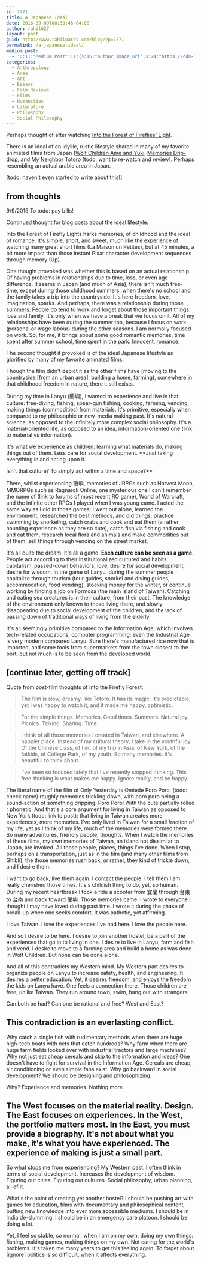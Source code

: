 ```yaml
---
id: 7771
title: A Japanese Ideal
date: 2016-09-09T08:39:45-04:00
author: rahil627
layout: post
guid: http://www.rahilpatel.com/blog/?p=7771
permalink: /a-japanese-ideal/
medium_post:
  - 'O:11:"Medium_Post":11:{s:16:"author_image_url";s:74:"https://cdn-images-1.medium.com/fit/c/200/200/1*dmbNkD5D-u45r44go_cf0g.png";s:10:"author_url";s:28:"https://medium.com/@rahil627";s:11:"byline_name";N;s:12:"byline_email";N;s:10:"cross_link";s:2:"no";s:2:"id";s:12:"d7e4af33929a";s:21:"follower_notification";s:3:"yes";s:7:"license";s:19:"all-rights-reserved";s:14:"publication_id";s:12:"7a04709b0155";s:6:"status";s:6:"public";s:3:"url";s:58:"https://medium.com/@rahil627/a-japanese-ideal-d7e4af33929a";}'
categories:
  - Anthropology
  - Area
  - Art
  - Essays
  - Film Reviews
  - Films
  - Humanities
  - Literature
  - Philosophy
  - Social Philosophy
---
```

Perhaps thought of after watching <a href="http://www.rahilpatel.com/blog/into-the-forest-of-fireflies-light">Into the Forest of Fireflies' Light</a>.

There is an ideal of an idyllic, rustic lifestyle shared in many of my favorite animated films from Japan (<a href="http://www.rahilpatel.com/blog/wolf-children">Wolf Children Ame and Yuki</a>, <a href="http://www.rahilpatel.com/blog/only-yesterday">Memories Drip-drop</a>, and <a href="http://www.rahilpatel.com/blog/my-neighbor-totoro">My Neighbor Totoro</a> [todo: want to re-watch and review]. Perhaps resembling an actual arable area in Japan.

[todo: haven't even started to write about this!]

<h2>from thoughts</h2>
9/9/2016
To todo: pay bills!

Continued thought for blog posts about the ideal lifestyle:

Into the Forest of Firefly Lights harks memories, of childhood and the ideal of romance. It's simple, short, and sweet, much like the experience of watching many great short films (La Maison un Petites), but at 45 minutes, a bit more impact than those instant Pixar character development sequences through memory (Up).

One thought provoked was whether this is based on an actual relationship. Of having problems in relationships due to  time, loss, or even age difference. It seems in Japan (and much of Asia), there isn't much free-time, except during those childhood summers, when there's no school and the family takes a trip into the countryside. It's here freedom, love, imagination, sparks. And perhaps, there was a relationship during those summers. People do tend to work and forget about those important things: love and family. It's only when we have a break that we focus on it. All of my relationships have been during the summer too, because I focus on work (personal or wage labour) during the other seasons. I am normally focused on work. So, for me, it brings about some good romantic memories, time spent after summer school, time spent in the park. Innocent, romance.

The second thought it provoked is of the ideal Japanese lifestyle as glorified by many of my favorite animated films.

Though the film didn't depict it as the other films have (moving to the countryside [from an urban area], building a home, farming), somewhere in that childhood freedom in nature, there it still exists.

During my time in Lanyu (蘭嶼), I wanted to experience and live in that culture: free-diving, fishing, spear-gun fishing, cooking, farming, vending, making things (commodities) from materials. It's primitive, especially when compared to my philosophic or new-media making past. It's natural science, as opposed to the infinitely more complex social philosophy. It's a material-oriented life, as opposed to an idea, information-oriented one (link to material vs information).

It's what we experience as children: learning what materials do, making things out of them. Less care for social development. **Just taking everything in and acting upon it.

Isn't that culture? To simply act within a time and space?**

There, whilst experiencing 蘭嶼, memories of JRPGs such as Harvest Moon, MMORPGs such as Ragnarok Online, one mysterious one I can't remember the name of (link to forums of most recent RO game), World of Warcraft, and the infinite other RPGs I played when I was young came. I acted the same way as I did in those games: I went out alone, learned the environment, researched the best methods, and did things: practice swimming by snorkeling, catch crabs and cook and eat them (a rather haunting experience as they are so cute), catch fish via fishing and cook and eat them, research local flora and animals and make commodities out of them, sell things through vending on the street market.

It's all quite the dream. It's all a game. **Each culture can be seen as a game.** People act according to their institutionalized cultured and habits: capitalism, passed-down behaviors, love, desire for social development, desire for wisdom. In the game of Lanyu, during the summer people capitalize through tourism (tour guides, snorkel and diving guides, accommodation, food vending), stocking money for the winter, or continue working by finding a job on Formosa (the main island of Taiwan). Catching and eating sea creatures is in their culture, from their past. The knowledge of the environment only known to those living there, and slowly disappearing due to social development of the children, and the lack of passing down of traditional ways of living from the elderly.

It's all seemingly primitive compared to the Information Age, which involves tech-related occupations, computer programming; even the Industrial Age is very modern compared Lanyu. Sure there's manufactured rice now that is imported, and some tools from supermarkets from the town closest to the port, but not much is to be seen from the developed world.

[continue later, getting off track]
--
Quote from post-film thoughts of Into the Firefly Forest:
> The film is slow, dreamy, like Totoro. It has its magic. It's predictable, yet I was happy to watch it, and it made me happy, optimistic.

> For the simple things. Memories. Good times. Summers. Natural joy. Picnics. Talking. Sharing. Time.

> I think of all those memories I created in Taiwan, and elsewhere. A happier place. Instead of my cultural theory, I take in the youthful joy. Of the Chinese class, of her, of my trip in Asia, of New York, of the fatkids, of College Park, of my youth. So many memories. It's beautiful to think about.

> I've been so focused lately that I've recently stopped thinking. This free-thinking is what makes me happy. Ignore reality, and be happy.


The literal name of the film of Only Yesterday is Omiede Poro Poro, (todo: check name) roughly memories trickling down, with poro poro being a sound-action of something dripping. Poro Poro! With the cute partially rolled r phonetic. And that's a core argument for living in Taiwan as opposed to New York (todo: link to post): that living in Taiwan creates more experiences, more memories. I've only lived in Taiwan for a small fraction of my life, yet as I think of my life, much of the memories were formed there. So many adventures, friendly people, thoughts. When I watch the memories of these films, my own memories of Taiwan, an island not dissimilar to Japan, are invoked. All those people, places, things I've done. When I stop, perhaps on a transportation, just as in the film (and many other films from Ghibli), the those memories rush back, or rather, they kind of trickle down, and I desire them.

I want to go back, live them again. I contact the people. I tell them I am really cherished those times. It's s childish thing to do, yet, so human. During my recent heartbreak I took a ride a scooter from 宜蘭 through 台東 to 台南 and back toward 蘭嶼. Those memories came. I wrote to everyone I thought I may have loved during past time. I wrote it during the phase of break-up whee one seeks comfort. It was pathetic, yet affirming.

I love Taiwan. I love the experiences I've had here. I love the people here.

And so I desire to be here. I desire to join another hostel, be a part of the experiences that go in to living in one. I desire to live in Lanyu, farm and fish and vend. I desire to move to a farming area and build a home as was done in Wolf Children. But none can be done alone.

And all of this contradicts my Western mind. My Western part desires to organize people on Lanyu to increase safety, health, and engineering. It desires a better education. Yet, it desires freedom, and enjoys the freedom the kids on Lanyu have. One feels a connection there. Those children are free, unlike Taiwan. They run around town, swim, hang out with strangers.

Can both be had? Can one be rational and free? West and East?

This contradiction is an everlasting conflict.
-

Why catch a single fish with rudimentary methods when there are huge high-tech boats with nets that catch hundreds? Why farm when there are huge farm fields looked over with industrial tractors and large machines? Why not just eat cheap cereals and skip to the information and ideas? One doesn't have to fight for survival in the Information Age. Cereals are cheap, air conditioning or even simple fans exist. Why go backward in social development? We should be designing and philosophizing.

Why? Experience and memories. Nothing more.

The West focuses on the material reality. Design. The East focuses on experiences. In the West, the portfolio matters most. In the East, you must provide a biography. It's not about what you make, it's what you have experienced. The experience of making is just a small part.
-

So what stops me from experiencing? My Western past. I often think in terms of social development. Increases the development of wisdom. Figuring out cities. Figuring out cultures. Social philosophy, urban planning, all of it.

What's the point of creating yet another hostel? I should be pushing art with games for education, films with documentary and philosophical content, putting new knowledge into ever more accessible mediums. I should be in India de-slumming. I should be in an emergency care platoon. I should be doing a lot.

Yet, I feel so stable, so normal, when I am on my own, doing my own things: fishing, making games, making things on my own. Not caring for the world's problems. It's taken me many years to get this feeling again. To forget about [ignore] politics is so difficult, when it affects everything.

